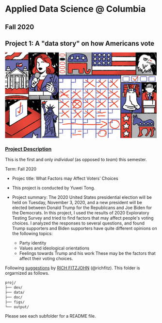 # Applied Data Science @ Columbia
## Fall 2020
## Project 1: A "data story" on how Americans vote

<img src="figs/title1.jpeg" width="500">

### [Project Description](doc/)
This is the first and only *individual* (as opposed to *team*) this semester. 

Term: Fall 2020

+ Projec title: What Factors may Affect Voters’ Choices
+ This project is conducted by Yuwei Tong.

+ Project summary: The 2020 United States presidential election will be held on Tuesday, November 3, 2020, and a new president will be elected between Donald Trump for the Republicans and Joe Biden for the Democrats. In this project, I used the results of 2020 Exploratory Testing Survey and tried to find factors that may affect people's voting choices. I analyzed the responses to several questions, and found  Trump supporters and Biden supporters have quite different opinions on the following topics:
    - Party identity
    - Values and ideological orientations
    - Feelings towards Trump and his work
These may be the factors that affect their voting choices.


Following [suggestions](http://nicercode.github.io/blog/2013-04-05-projects/) by [RICH FITZJOHN](http://nicercode.github.io/about/#Team) (@richfitz). This folder is orgarnized as follows.

```
proj/
├── dev/
├── data/
├── doc/
├── figs/
└── output/
```

Please see each subfolder for a README file.
